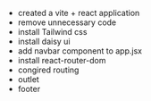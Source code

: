- created a vite + react application
- remove unnecessary code
- install Tailwind css
- install daisy ui
- add navbar component to app.jsx
- install react-router-dom
- congired routing
- outlet
- footer
